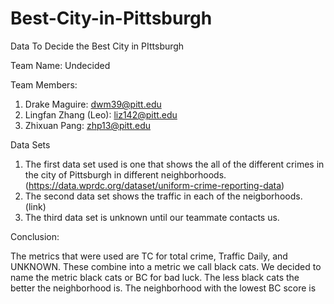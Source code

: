# Best-City-in-Pittsburgh
Data To Decide the Best City in PIttsburgh

Team Name: Undecided

Team Members:
1. Drake Maguire: dwm39@pitt.edu
2. Lingfan Zhang (Leo): liz142@pitt.edu
3. Zhixuan Pang: zhp13@pitt.edu

Data Sets

1. The first data set used is one that shows the all of the different crimes in the city of Pittsburgh in different neighborhoods. (https://data.wprdc.org/dataset/uniform-crime-reporting-data)
2. The second data set shows the traffic in each of the neigborhoods. (link)
3. The third data set is unknown until our teammate contacts us.

Conclusion:

The metrics that were used are TC for total crime, Traffic Daily, and UNKNOWN. These combine into a metric we call black cats. We decided to name the metric black cats or BC for bad luck. The less black cats the better the neighborhood is. The neighborhood with the lowest BC score is 
